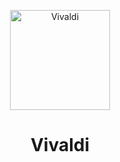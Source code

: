 <p align="center">
    <img src="./static/logo.svg" alt="Vivaldi" width="160">
</p>

<h1 align="center">Vivaldi</h1>
